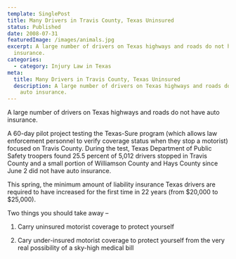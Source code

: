 ```yaml
---
template: SinglePost
title: Many Drivers in Travis County, Texas Uninsured
status: Published
date: 2008-07-31
featuredImage: /images/animals.jpg
excerpt: A large number of drivers on Texas highways and roads do not have auto
  insurance.
categories:
  - category: Injury Law in Texas
meta:
  title: Many Drivers in Travis County, Texas Uninsured
  description: A large number of drivers on Texas highways and roads do not have
    auto insurance.
---
```

<!--StartFragment-->

A large number of drivers on Texas highways and roads do not have auto insurance.

A 60-day pilot project testing the Texas-Sure program (which allows law enforcement personnel to verify coverage status when they stop a motorist) focused on Travis County. During the test, Texas Department of Public Safety troopers found 25.5 percent of 5,012 drivers stopped in Travis County and a small portion of Williamson County and Hays County since June 2 did not have auto insurance.

This spring, the minimum amount of liability insurance Texas drivers are required to have increased for the first time in 22 years (from $20,000 to $25,000).

Two things you should take away –

1) Carry uninsured motorist coverage to protect yourself

2) Cary under-insured motorist coverage to protect yourself from the very real possibility of a sky-high medical bill

<!--EndFragment-->